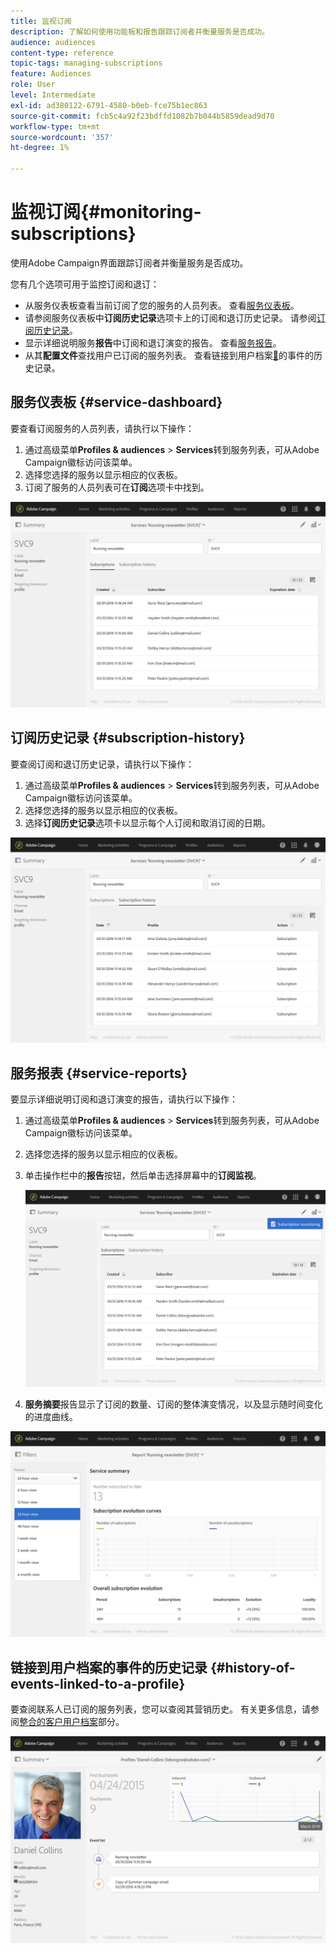 ```yaml
---
title: 监视订阅
description: 了解如何使用功能板和报告跟踪订阅者并衡量服务是否成功。
audience: audiences
content-type: reference
topic-tags: managing-subscriptions
feature: Audiences
role: User
level: Intermediate
exl-id: ad380122-6791-4580-b0eb-fce75b1ec863
source-git-commit: fcb5c4a92f23bdffd1082b7b044b5859dead9d70
workflow-type: tm+mt
source-wordcount: '357'
ht-degree: 1%

---
```


# 监视订阅{#monitoring-subscriptions}

使用Adobe Campaign界面跟踪订阅者并衡量服务是否成功。

您有几个选项可用于监控订阅和退订：

* 从服务仪表板查看当前订阅了您的服务的人员列表。 查看[服务仪表板](#service-dashboard)。
* 请参阅服务仪表板中&#x200B;**订阅历史记录**&#x200B;选项卡上的订阅和退订历史记录。 请参阅[订阅历史记录](#subscription-history)。
* 显示详细说明服务&#x200B;**报告**&#x200B;中订阅和退订演变的报告。 查看[服务报告](#service-reports)。
* 从其&#x200B;**配置文件**&#x200B;查找用户已订阅的服务列表。 查看链接到用户档案[&#128279;](#history-of-events-linked-to-a-profile)的事件的历史记录。

## 服务仪表板 {#service-dashboard}

要查看订阅服务的人员列表，请执行以下操作：

1. 通过高级菜单&#x200B;**Profiles &amp; audiences** > **Services**&#x200B;转到服务列表，可从Adobe Campaign徽标访问该菜单。
1. 选择您选择的服务以显示相应的仪表板。
1. 订阅了服务的人员列表可在&#x200B;**订阅**&#x200B;选项卡中找到。

![](assets/lp_monitoring_subscriptions_1.png)

## 订阅历史记录 {#subscription-history}

要查阅订阅和退订历史记录，请执行以下操作：

1. 通过高级菜单&#x200B;**Profiles &amp; audiences** > **Services**&#x200B;转到服务列表，可从Adobe Campaign徽标访问该菜单。
1. 选择您选择的服务以显示相应的仪表板。
1. 选择&#x200B;**订阅历史记录**&#x200B;选项卡以显示每个人订阅和取消订阅的日期。

![](assets/lp_monitoring_subscriptions_2.png)

## 服务报表 {#service-reports}

要显示详细说明订阅和退订演变的报告，请执行以下操作：

1. 通过高级菜单&#x200B;**Profiles &amp; audiences** > **Services**&#x200B;转到服务列表，可从Adobe Campaign徽标访问该菜单。
1. 选择您选择的服务以显示相应的仪表板。
1. 单击操作栏中的&#x200B;**报告**&#x200B;按钮，然后单击选择屏幕中的&#x200B;**订阅监视**。

   ![](assets/lp_monitoring_subscriptions_3.png)

1. **服务摘要**&#x200B;报告显示了订阅的数量、订阅的整体演变情况，以及显示随时间变化的进度曲线。

![](assets/lp_monitoring_subscriptions_4.png)

## 链接到用户档案的事件的历史记录 {#history-of-events-linked-to-a-profile}

要查阅联系人已订阅的服务列表，您可以查阅其营销历史。 有关更多信息，请参阅[整合的客户用户档案](../../audiences/using/integrated-customer-profile.md)部分。

![](assets/lp_monitoring_subscriptions_5.png)

